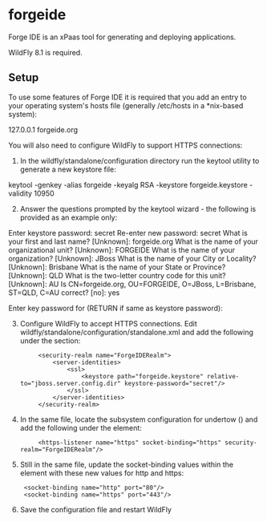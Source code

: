 forgeide
========

Forge IDE is an xPaas tool for generating and deploying applications.

WildFly 8.1 is required.

Setup
-----

To use some features of Forge IDE it is required that you add an entry to your operating system's hosts file (generally /etc/hosts in a *nix-based system):

127.0.0.1	forgeide.org

You will also need to configure WildFly to support HTTPS connections:

1. In the wildfly/standalone/configuration directory run the keytool utility to generate a new keystore file:

  keytool -genkey -alias forgeide -keyalg RSA -keystore forgeide.keystore -validity 10950

2. Answer the questions prompted by the keytool wizard - the following is provided as an example only:

  Enter keystore password: secret
  Re-enter new password: secret
  What is your first and last name?
    [Unknown]:  forgeide.org
  What is the name of your organizational unit?
    [Unknown]:  FORGEIDE
  What is the name of your organization?
    [Unknown]:  JBoss
  What is the name of your City or Locality?
    [Unknown]:  Brisbane
  What is the name of your State or Province?
    [Unknown]:  QLD
  What is the two-letter country code for this unit?
    [Unknown]:  AU
  Is CN=forgeide.org, OU=FORGEIDE, O=JBoss, L=Brisbane, ST=QLD, C=AU correct?
    [no]:  yes

  Enter key password for <forgeide>
  	(RETURN if same as keystore password):  

3. Configure WildFly to accept HTTPS connections.  Edit wildfly/standalone/configuration/standalone.xml and add the following under the <management><security-realms> section:

            <security-realm name="ForgeIDERealm">
                <server-identities>
                    <ssl>
                        <keystore path="forgeide.keystore" relative-to="jboss.server.config.dir" keystore-password="secret"/>
                    </ssl>
                </server-identities>
            </security-realm>

4. In the same file, locate the subsystem configuration for undertow (<subsystem xmlns="urn:jboss:domain:undertow:1.1">) and add the following under the <server> element:

            <https-listener name="https" socket-binding="https" security-realm="ForgeIDERealm"/>

5. Still in the same file, update the socket-binding values within the <socket-binding-group> element with these new values for http and https:

        <socket-binding name="http" port="80"/>
        <socket-binding name="https" port="443"/>

6. Save the configuration file and restart WildFly
